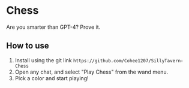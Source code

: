# Chess

Are you smarter than GPT-4? Prove it.

## How to use

1. Install using the git link `https://github.com/Cohee1207/SillyTavern-Chess`
2. Open any chat, and select "Play Chess" from the wand menu.
3. Pick a color and start playing!
